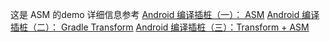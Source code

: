 
这是 ASM 的demo
详细信息参考
[Android 编译插桩（一）： ASM](https://github.com/yxhuangCH/CSLearn/blob/master/android/Android%20%E7%BC%96%E8%AF%91%E6%8F%92%E6%A1%A9%EF%BC%88%E4%B8%80%EF%BC%89%EF%BC%9A%20ASM.md)
[Android 编译插桩（二）： Gradle Transform](https://github.com/yxhuangCH/CSLearn/blob/master/android/Android%20%E7%BC%96%E8%AF%91%E6%8F%92%E6%A1%A9%EF%BC%88%E4%BA%8C%EF%BC%89%EF%BC%9A%20Gradle%20Transform.md)
[Android 编译插桩（三）：Transform + ASM](https://github.com/yxhuangCH/CSLearn/blob/master/android/Android%20%E7%BC%96%E8%AF%91%E6%8F%92%E6%A1%A9%EF%BC%88%E4%B8%89%EF%BC%89%EF%BC%9ATransform%20%2B%20ASM.md)

